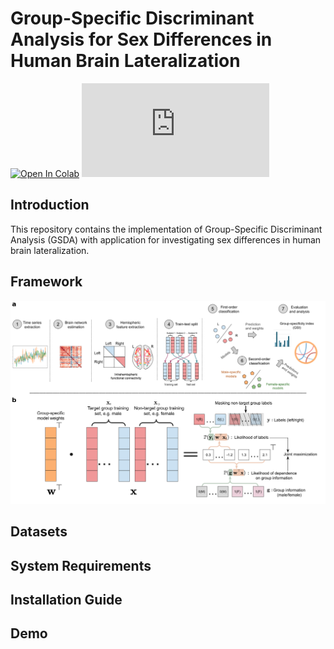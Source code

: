 # Group-Specific Discriminant Analysis for Sex Differences in Human Brain Lateralization

<div align="left">

[![Open In Colab](https://colab.research.google.com/assets/colab-badge.svg)](https://colab.research.google.com/github/shuo-zhou/GSDA-Lateralization/blob/main/gsda_demo.ipynb)
[![GitHub license](https://badgen.net/github/license/Naereen/Strapdown.js)](https://github.com/shuo-zhou/GSDA-Lateralization/blob/main/README.md)
</div>

## Introduction

This repository contains the implementation of Group-Specific Discriminant Analysis (GSDA) with application for investigating sex differences in human brain lateralization.

## Framework

![GSDA](figures/GSDA.png)

## Datasets

## System Requirements

## Installation Guide

## Demo
